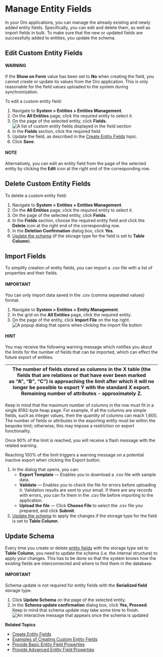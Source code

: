 <a id="admin-guide-manage-entity-fields"></a>

# Manage Entity Fields

In your Oro applications, you can manage the already existing and newly added entity fields. Specifically, you can edit and delete them, as well as import fields in bulk. To make sure that the new or updated fields are successfully added to entities, you update the schema.

## Edit Custom Entity Fields

#### WARNING
If the **Show on Form** value has been set to **No** when creating the field, you cannot create or update its values from the Oro application. This is only reasonable for the field values uploaded to the system during synchronization.

To edit a custom entity field:

1. Navigate to **System > Entities > Entities Management**.
2. On the **All Entities** page, click the required entity to select it.
3. On the page of the selected entity, click **Fields**.
   ![A list of custom entity fields displayed in the field section](user/img/system/entity_management/opportunity_entity_fields.png)
4. In the **Fields** section, click the required field.
5. Update the field, as described in the [Create Entity Fields](entity-fields/index.md#admin-guide-create-entity-fields) topic.
6. Click **Save**.

#### NOTE
Alternatively, you can edit an entity field from the page of the selected entity by clicking the <i class="fa fa-edit fa-lg" aria-hidden="true"></i> **Edit** icon at the right end of the corresponding row.

## Delete Custom Entity Fields

To delete a custom entity field:

1. Navigate to **System > Entities > Entities Management**.
2. On the **All Entities** page, click the required entity to select it.
3. On the page of the selected entity, click **Fields**.
4. In the  **Fields** section, choose the required entity field and click the <i class="fas fa-trash-alt" aria-hidden="true"></i> **Delete** icon at the right end of the corresponding row.
5. In the **Deletion Confirmation** dialog box, click **Yes**.
6. [Update the schema](#admin-guide-update-schema) (if the storage type for the field is set to **Table Column**).

<a id="admin-guide-import-entity-fields"></a>

## Import Fields

To simplify creation of entity fields, you can import a .csv file with a list of properties and their fields.

#### IMPORTANT
You can only import data saved in the .csv (comma separated values) format.

1. Navigate to **System > Entities > Entity Management**.
2. In the grid on the **All Entities** page, click the required entity.
3. On the page of the entity, click **Import File** on the top right.
   ![A popup dialog that opens when clicking the import file button](user/img/system/entity_management/entity_import_dialog.png)

#### HINT
You may receive the following warning message which notifies you about the limits for the number of fields that can be imported, which can effect the future export of entities.

| The number of fields stored as columns in the X table (the fields that are relations or that have ever been marked<br/>as “A”, “B”, “C”) is approaching the limit after which it will no longer be possible to export Y with the standard X export.<br/>Remaining number of attributes - approximately Z.   |
|-------------------------------------------------------------------------------------------------------------------------------------------------------------------------------------------------------------------------------------------------------------------------------------------------------------|

Keep in mind that the maximum number of columns in the row must fit in a single 8192-byte heap page. For example, if all the columns are simple fields, such as integer values, then the quantity of columns can reach 1,600. The number of fields or attributes in the exporting entity must be within the bespoke limit; otherwise, this may impose a restriction on export functionality.

Once 90% of the limit is reached, you will receive a flash message with the related warning.

Reaching 100% of the limit triggers a warning message on a potential inactive export when clicking the Export button.

1. In the dialog that opens, you can:
   * **Export Template** — Enables you to download a .csv file with sample data.
   * **Validate** — Enables you to check the file for errors before uploading it. Validation results are sent to your email. If there are any records with errors, you can fix them in the .csv file before importing to the application.
   * **Upload the file** — Click **Choose File** to select the .csv file you prepared, and click **Submit**.
2. [Update the schema](#admin-guide-update-schema) to apply the changes if the storage type for the field is set to **Table Column**.

<a id="admin-guide-update-schema"></a>

<a id="schema-update"></a>

## Update Schema

Every time you create or delete [entity fields](entity-fields/index.md#doc-entity-fields) with the storage type set to **Table Column**, you need to update the schema (i.e. the internal structure) to apply your changes. This has to be done so that the system knows how the existing fields are interconnected and where to find them in the database.

#### IMPORTANT
Schema update is not required for entity fields with the **Serialized field** storage type.

1. Click **Update Schema** on the page of the selected entity.
2. In the **Schema update confirmation** dialog box, click **Yes, Proceed**. Keep in mind that schema update may take some time to finish.
   ![An interactive message that appears once the schema is updated](user/img/system/entity_management/update_schema.png)

**Related Topics**

* [Create Entity Fields](entity-fields/index.md#admin-guide-create-entity-fields)
* [Examples of Creating Custom Entity Fields](entity-fields/create-entity-field-example.md#admin-guide-create-entity-fields-example)
* [Provide Basic Entity Field Properties](entity-fields/entity-fields-basic-properties.md#admin-guide-create-entity-fields-basic)
* [Provide Advanced Entity Field Properties](entity-fields/entity-fields-advanced-properties.md#admin-guide-create-entity-fields-advanced)

<!-- fa-bars = fa-navicon -->
<!-- Ic Tiles is used as Set As Default in saved views, and as tiles in display layout options -->
<!-- IcPencil refers to Rename in Commerce and Inline Editing in CRM -->
<!-- Check mark in the square. -->
<!-- SortDesc is also used as drop-down arrow -->

